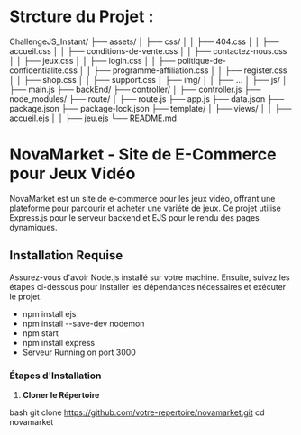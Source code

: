 # Strcture du Projet : 

ChallengeJS_Instant/
├── assets/
│   ├── css/
│   │   ├── 404.css
│   │   ├── accueil.css
│   │   ├── conditions-de-vente.css
│   │   ├── contactez-nous.css
│   │   ├── jeux.css
│   │   ├── login.css
│   │   ├── politique-de-confidentialite.css
│   │   ├── programme-affiliation.css
│   │   ├── register.css
│   │   ├── shop.css
│   │   ├── support.css
│   ├── img/
│   │   ├── ...
│   ├── js/
│       ├── main.js
├── backEnd/
├── controller/
│   ├── controller.js
├── node_modules/
├── route/
│   ├── route.js
├── app.js
├── data.json
├── package.json
├── package-lock.json
├── template/
│   ├── views/
│   │   ├── accueil.ejs
│   │   ├── jeu.ejs
└── README.md




# NovaMarket - Site de E-Commerce pour Jeux Vidéo

NovaMarket est un site de e-commerce pour les jeux vidéo, offrant une plateforme pour parcourir et acheter une variété de jeux. Ce projet utilise Express.js pour le serveur backend et EJS pour le rendu des pages dynamiques.

## Installation Requise

Assurez-vous d'avoir Node.js installé sur votre machine. Ensuite, suivez les étapes ci-dessous pour installer les dépendances nécessaires et exécuter le projet.
- npm install ejs
- npm install --save-dev nodemon
- npm start
- npm install express
- Serveur Running on port 3000


### Étapes d'Installation

1. **Cloner le Répertoire**
  
bash
   git clone https://github.com/votre-repertoire/novamarket.git
   cd novamarket